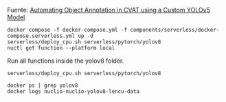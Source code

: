 Fuente: [Automating Object Annotation in CVAT using a Custom YOLOv5 Model](https://medium.com/@eng.fadishaar/automating-object-annotation-in-cvat-using-a-custom-yolov5-model-cfd36fb40a97)

```
docker compose -f docker-compose.yml -f components/serverless/docker-compose.serverless.yml up -d
serverless/deploy_cpu.sh serverless/pytorch/yolov8
nuctl get function --platform local
```
Run all functions inside the yolov8 folder.
```
serverless/deploy_cpu.sh serverless/pytorch/yolov8
```

```
docker ps | grep yolov8
docker logs nuclio-nuclio-yolov8-lencu-data
```
